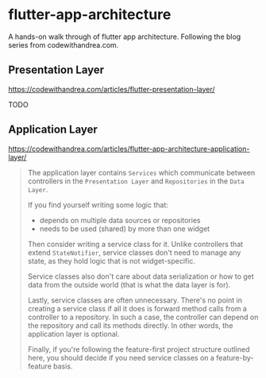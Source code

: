 # flutter-app-architecture

A hands-on walk through of flutter app architecture. Following the blog series from codewithandrea.com.

## Presentation Layer

https://codewithandrea.com/articles/flutter-presentation-layer/

TODO

## Application Layer

https://codewithandrea.com/articles/flutter-app-architecture-application-layer/


> The application layer contains `Services` which communicate between controllers in the `Presentation Layer`
> and `Repositories` in the `Data Layer`.
>
>If you find yourself writing some logic that:
>
> - depends on multiple data sources or repositories
> - needs to be used (shared) by more than one widget
>
>Then consider writing a service class for it. Unlike controllers that extend `StateNotifier`, service classes don't
> need to manage any state, as they hold logic that is not widget-specific.
>
>Service classes also don't care about data serialization or how to get data from the outside world (that is what the
> data layer is for).
>
>Lastly, service classes are often unnecessary. There's no point in creating a service class if all it does is forward
> method calls from a controller to a repository. In such a case, the controller can depend on the repository and call
> its methods directly. In other words, the application layer is optional.
>
>Finally, if you're following the feature-first project structure outlined here, you should decide if you need service
> classes on a feature-by-feature basis.
